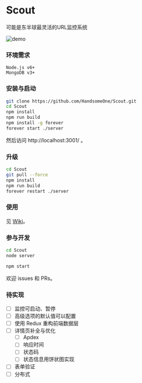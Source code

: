 # Scout
可能是东半球最灵活的URL监控系统

![demo](http://i.imgur.com/cNi98z1.png)

### 环境需求
```
Node.js v6+
MongoDB v3+
```

### 安装与启动
```sh
git clone https://github.com/HandsomeOne/Scout.git
cd Scout
npm install
npm run build
npm install -g forever
forever start ./server
```
然后访问 http://localhost:3001/ 。

### 升级
```sh
cd Scout
git pull --force
npm install
npm run build
forever restart ./server
```

### 使用
见 [Wiki](https://github.com/HandsomeOne/Scout/wiki)。

### 参与开发
```sh
cd Scout
node server
```
```sh
npm start
```
欢迎 issues 和 PRs。

### 待实现
- [ ] 监控可启动、暂停
- [ ] 高级选项的默认值可以配置
- [ ] 使用 Redux 重构前端数据层
- [ ] 详情页补全与优化
    - [ ] Apdex
    - [ ] 响应时间
    - [ ] 状态码
    - [ ] 状态信息用饼状图实现
- [ ] 表单验证
- [ ] 分布式

